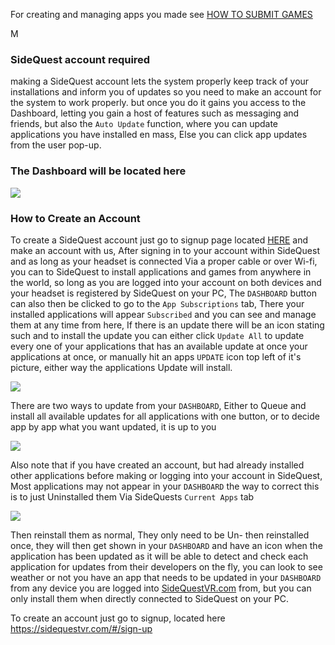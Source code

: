 For creating and managing apps you made see [HOW TO SUBMIT GAMES](https://github.com/the-expanse/SideQuest/wiki/How-To-Submit-Games)

M
### SideQuest account required

making a SideQuest account lets the system properly keep track of your installations and inform you of updates so you need to make an account for the system to work properly. but once you do it gains you access to the Dashboard, letting you gain a host of features such as messaging and friends, but also the `Auto Update` function, where you can update applications you have installed en mass, Else you can click app updates from the user pop-up. 

### The Dashboard will be located here
![](https://cdn.discordapp.com/attachments/541467913857662995/656290811801239564/Dashboard_2.png)


### How to Create an Account

To create a SideQuest account just go to signup page located [HERE](https://sidequestvr.com/#/sign-up) and make an account with us, After signing in to your account within SideQuest and as long as your headset is connected Via a proper cable or over Wi-fi, you can to SideQuest to install applications and games from anywhere in the world, so long as you are logged into your account on both devices and your headset is registered by SideQuest on your PC, The `DASHBOARD` button can also then be clicked to go to the `App Subscriptions` tab, There your installed applications will appear `Subscribed` and you can see and manage them at any time from here, If there is an update there will be an icon stating such and to install the update you can either click `Update All` to update every one of your applications that has an available update at once your applications at once, or manually hit an apps `UPDATE` icon top left of it's picture, either way the applications Update will install.

![](https://cdn.discordapp.com/attachments/541467913857662995/656290807552278537/Dashboard_3.png)

There are two ways to update from your `DASHBOARD`, Either to Queue and install all available updates for all applications with one button, or to decide app by app what you want updated, it is up to you

![](https://cdn.discordapp.com/attachments/541467913857662995/656290810433765388/dashboard_4.png)


Also note that if you have created an account, but had already installed other applications before making or logging into your account in SideQuest, Most applications may not appear in your `DASHBOARD` the way to correct this is to just Uninstalled them Via SideQuests `Current Apps` tab

![](https://cdn.discordapp.com/attachments/541467913857662995/656294631482589209/Screenshot_1061.png)

Then reinstall them as normal, They only need to be Un- then reinstalled once, they will then get shown in your `DASHBOARD` and have an icon when the application has been updated as it will be able to detect and check each application for updates from their developers on the fly, you can look to see weather or not you have an app that needs to be updated in your `DASHBOARD` from any device you are logged into [SideQuestVR.com](https://sidequestvr.com/#/account) from, but you can only install them when directly connected to SideQuest on your PC.

To create an account just go to signup, located here
https://sidequestvr.com/#/sign-up
